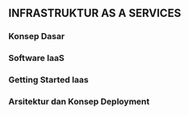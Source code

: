 ## INFRASTRUKTUR AS A SERVICES

### Konsep Dasar

### Software IaaS

### Getting Started Iaas

### Arsitektur dan Konsep Deployment